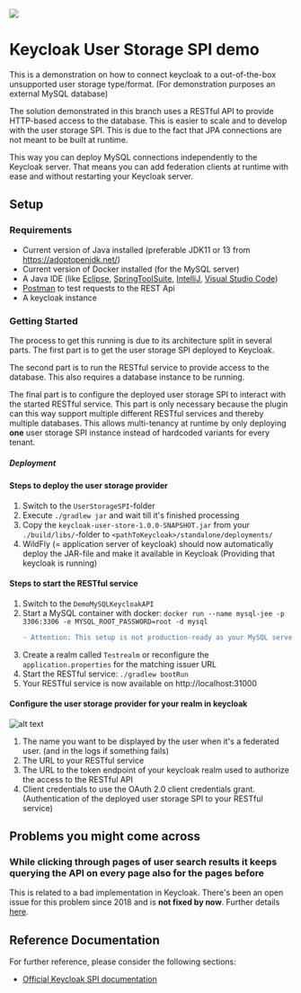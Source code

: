 ![](https://github.com/nt-ca-aqe/keycloak-user-storage/workflows/Java%20CI%20on%20REST%20version/badge.svg)
# Keycloak User Storage SPI demo
This is a demonstration on how to connect keycloak to a out-of-the-box unsupported user storage type/format. (For demonstration purposes an external MySQL database)

The solution demonstrated in this branch uses a RESTful API to provide HTTP-based access to the database. This is easier to scale and to develop with the user storage SPI. This is due to the fact that JPA connections are not meant to be built at runtime.

This way you can deploy MySQL connections independently to the Keycloak server. That means you can add federation clients at runtime with ease and without restarting your Keycloak server.

## Setup

### Requirements
* Current version of Java installed (preferable JDK11 or 13 from https://adoptopenjdk.net/)
* Current version of Docker installed (for the MySQL server)
* A Java IDE (like [Eclipse](https://www.eclipse.org/downloads/), [SpringToolSuite](https://spring.io/tools), [IntelliJ](https://www.jetbrains.com/idea/download), [Visual Studio Code](https://code.visualstudio.com/))
* [Postman](https://www.getpostman.com/downloads/) to test requests to the REST Api
* A keycloak instance

### Getting Started
The process to get this running is due to its architecture split in several parts. The first part is to get the user storage SPI deployed to Keycloak. 

The second part is to run the RESTful service to provide access to the database. This also requires a database instance to be running.

The final part is to configure the deployed user storage SPI to interact with the started RESTful service. This part is only necessary because the plugin can this way support multiple different RESTful services and thereby multiple databases. This allows multi-tenancy at runtime by only deploying **one** user storage SPI instance instead of hardcoded variants for every tenant.

##### Deployment

#### Steps to deploy the user storage provider
1. Switch to the `UserStorageSPI`-folder
2. Execute `./gradlew jar` and wait till it's finished processing
3. Copy the `keycloak-user-store-1.0.0-SNAPSHOT.jar` from your `./build/libs/`-folder to `<pathToKeycloak>/standalone/deployments/`
4. WildFly (= application server of keycloak) should now automatically deploy the JAR-file and make it available in Keycloak (Providing that keycloak is running)

#### Steps to start the RESTful service
1. Switch to the `DemoMySQLKeycloakAPI`
2. Start a MySQL container with docker: `docker run --name mysql-jee -p 3306:3306 -e MYSQL_ROOT_PASSWORD=root -d mysql`
    ```diff
   - Attention: This setup is not production-ready as your MySQL server can easily be accessible by anyone!
   ```
3. Create a realm called `Testrealm` or reconfigure the `application.properties` for the matching issuer URL
4. Start the RESTful service: `./gradlew bootRun`
5. Your RESTful service is now available on http://localhost:31000

#### Configure the user storage provider for your realm in keycloak
![alt text](img/keycloak-userstorage-config.png)
1. The name you want to be displayed by the user when it's a federated user. (and in the logs if something fails)
2. The URL to your RESTful service
3. The URL to the token endpoint of your keycloak realm used to authorize the access to the RESTful API
4. Client credentials to use the OAuth 2.0 client credentials grant. (Authentication of the deployed user storage SPI to your RESTful service)

## Problems you might come across
### While clicking through pages of user search results it keeps querying the API on every page also for the pages before
This is related to a bad implementation in Keycloak. There's been an open issue for this problem since 2018 and is **not fixed by now**. Further details [here](https://github.com/nt-ca-aqe/keycloak-user-storage/issues/2).

## Reference Documentation

For further reference, please consider the following sections:

* [Official Keycloak SPI documentation](https://www.keycloak.org/docs/latest/server_development/index.html#_user-storage-spi)
